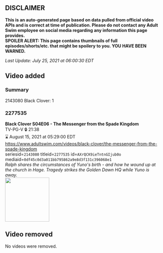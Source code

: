 ## DISCLAIMER
**This is an auto-generated page based on data pulled from official video APIs and is correct at time of publication. Please do not contact any Adult Swim employee on social media regarding any information this page provides.**  
**SPOILER ALERT: This page contains thumbnails of full episodes/shorts/etc. that might be spoilery to you. YOU HAVE BEEN WARNED.**  

_Last Update: July 25, 2021 at 06:00:30 EDT_
## Video added
### Summary
2143080 Black Clover: 1  
### 2277535
**Black Clover S04E06 - The Messenger from the Spade Kingdom**  
TV-PG-V 🔒 21:38  
⌛ August 15, 2021 at 05:29:00 EDT  
https://www.adultswim.com/videos/black-clover/the-messenger-from-the-spade-kingdom  
seriesid=`2143080` titleid=`2277535` id=`AXrQCK9ieTntnGIjub0o` mediaid=`0df45c0d3a011bb795862a9e8d3f131c396068e1`  
_Ralph shares the circumstances of Yuno's birth - and how he wound up at the church in Hage. Tragedy strikes the Golden Dawn HQ while Yuno is away._  
<a href="https://media.cdn.adultswim.com/uploads/20210723/thumbnails/2_2172311056-BlackClover_160_MessengerFromTheSpadeKingdom.png"><img src="https://media.cdn.adultswim.com/uploads/20210723/thumbnails/2_2172311056-BlackClover_160_MessengerFromTheSpadeKingdom.png" height="144px" /></a>
## Video removed
No videos were removed.  
